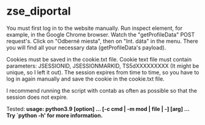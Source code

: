 # zse_diportal

You must first log in to the website manually. Run inspect element, for example, in the Google Chrome browser. Watch the "getProfileData" POST request's. 
Click on "Odberné miesta", then on "Int. dáta" in the menu. There you will find all your necessary data (getProfileData's payload).

Cookies must be saved in the cookie.txt file. Cookie text file must contain parameters: JSESSIONID, JSESSIONMARKID, TS5dXXXXXXXXX (It might be unique, so I left it out).
The session expires from time to time, so you have to log in again manually and save the cookie in the cookie.txt file.

I recommend running the script with contab as often as possible so that the session does not expire.

Tested:<b>
usage: python3.9 [option] ... [-c cmd | -m mod | file | -] [arg] ...<br>
Try `python -h' for more information.
</b>
